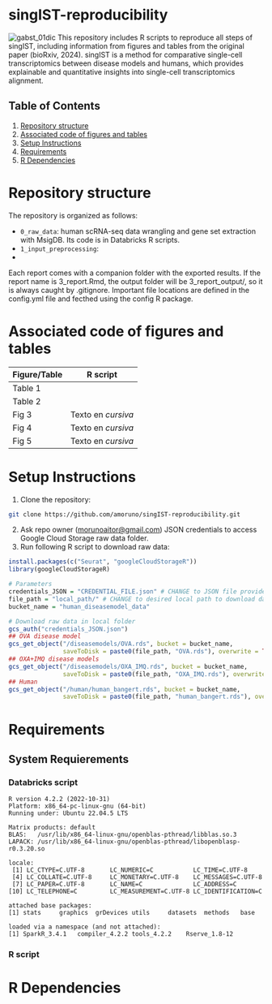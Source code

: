 # singIST-reproducibility
![gabst_01dic](https://github.com/user-attachments/assets/0d36443d-007f-423b-ae75-64bb1a3e23c2)
This repository includes R scripts to reproduce all steps of singIST, including information from figures and tables from the original paper (bioRxiv, 2024). singIST is a method for comparative single-cell transcriptomics between disease models and humans, which provides explainable and quantitative insights into single-cell transcriptomics alignment. 

## Table of Contents

1. [Repository structure](#Repository-structure)
2. [Associated code of figures and tables](#Associated-code-of-figures-and-tables)
3. [Setup Instructions](#Setup-Instructions)
4. [Requirements](#Requirements)
5. [R Dependencies](#R-Dependencies)
   

# Repository structure
The repository is organized as follows:
- `0_raw_data`: human scRNA-seq data wrangling and gene set extraction with MsigDB. Its code is in Databricks R scripts.
- `1_input_preprocessing`: 
- 

Each report comes with a companion folder with the exported results. If the report name is 3_report.Rmd, the output folder will be 3_report_output/, so it is always caught by .gitignore. Important file locations are defined in the config.yml file and fecthed using the config R package.

# Associated code of figures and tables 
| Figure/Table      | R script                       |
| ------------ | --------------------------------- |
| Table 1 |  |
| Table 2  |               |
| Fig 3    | Texto en *cursiva*                |
| Fig 4    | Texto en *cursiva*                |
| Fig 5    | Texto en *cursiva*                |

# Setup Instructions
1. Clone the repository:
```bash
git clone https://github.com/amoruno/singIST-reproducibility.git
```
2. Ask repo owner (morunoaitor@gmail.com) JSON credentials to access Google Cloud Storage raw data folder.  
3. Run following R script to download raw data:
```R
install.packages(c("Seurat", "googleCloudStorageR"))
library(googleCloudStorageR)

# Parameters
credentials_JSON = "CREDENTIAL_FILE.json" # CHANGE to JSON file provided by repo owner
file_path = "local_path/" # CHANGE to desired local path to download data
bucket_name = "human_diseasemodel_data"

# Download raw data in local folder
gcs_auth("credentials_JSON.json")
## OVA disease model
gcs_get_object("/diseasemodels/OVA.rds", bucket = bucket_name, 
               saveToDisk = paste0(file_path, "OVA.rds"), overwrite = TRUE)
## OXA+IMQ disease models
gcs_get_object("/diseasemodels/OXA_IMQ.rds", bucket = bucket_name, 
               saveToDisk = paste0(file_path, "OXA_IMQ.rds"), overwrite = TRUE)
## Human
gcs_get_object("/human/human_bangert.rds", bucket = bucket_name, 
               saveToDisk = paste0(file_path, "human_bangert.rds"), overwrite = TRUE)
```
# Requirements
## System Requierements
### Databricks script
```
R version 4.2.2 (2022-10-31)
Platform: x86_64-pc-linux-gnu (64-bit)
Running under: Ubuntu 22.04.5 LTS

Matrix products: default
BLAS:   /usr/lib/x86_64-linux-gnu/openblas-pthread/libblas.so.3
LAPACK: /usr/lib/x86_64-linux-gnu/openblas-pthread/libopenblasp-r0.3.20.so

locale:
 [1] LC_CTYPE=C.UTF-8       LC_NUMERIC=C           LC_TIME=C.UTF-8       
 [4] LC_COLLATE=C.UTF-8     LC_MONETARY=C.UTF-8    LC_MESSAGES=C.UTF-8   
 [7] LC_PAPER=C.UTF-8       LC_NAME=C              LC_ADDRESS=C          
[10] LC_TELEPHONE=C         LC_MEASUREMENT=C.UTF-8 LC_IDENTIFICATION=C   

attached base packages:
[1] stats     graphics  grDevices utils     datasets  methods   base     

loaded via a namespace (and not attached):
[1] SparkR_3.4.1   compiler_4.2.2 tools_4.2.2    Rserve_1.8-12 
```

### R script

# R Dependencies
